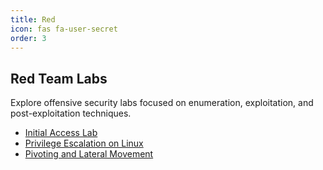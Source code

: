 ```yaml
---
title: Red
icon: fas fa-user-secret
order: 3
---
```


## Red Team Labs

Explore offensive security labs focused on enumeration, exploitation, and post-exploitation techniques.

- [Initial Access Lab](#)
- [Privilege Escalation on Linux](#)
- [Pivoting and Lateral Movement](#)
